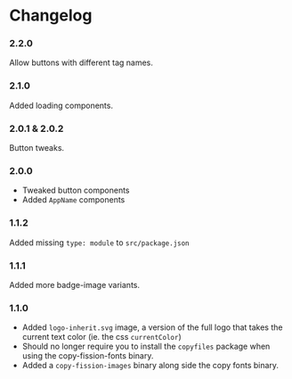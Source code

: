 # Changelog


### 2.2.0

Allow buttons with different tag names.


### 2.1.0

Added loading components.


### 2.0.1 & 2.0.2

Button tweaks.


### 2.0.0

- Tweaked button components
- Added `AppName` components



### 1.1.2

Added missing `type: module` to `src/package.json`


### 1.1.1

Added more badge-image variants.


### 1.1.0

- Added `logo-inherit.svg` image, a version of the full logo that takes the current text color (ie. the css `currentColor`)
- Should no longer require you to install the `copyfiles` package when using the copy-fission-fonts binary.
- Added a `copy-fission-images` binary along side the copy fonts binary.
